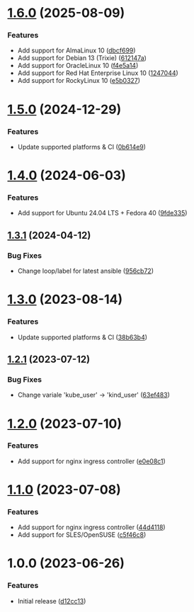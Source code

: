 # [1.6.0](https://github.com/de-it-krachten/ansible-role-kind/compare/v1.5.0...v1.6.0) (2025-08-09)


### Features

* Add support for AlmaLinux 10 ([dbcf699](https://github.com/de-it-krachten/ansible-role-kind/commit/dbcf6999a2d3ff95f3e1a7ca788a8de45efed30e))
* Add support for Debian 13 (Trixie) ([612147a](https://github.com/de-it-krachten/ansible-role-kind/commit/612147a89d7b19468489b29fcba5c427975454f8))
* Add support for OracleLinux 10 ([f4e5a14](https://github.com/de-it-krachten/ansible-role-kind/commit/f4e5a14d413ab14a29359558a2889f023204288a))
* Add support for Red Hat Enterprise Linux 10 ([1247044](https://github.com/de-it-krachten/ansible-role-kind/commit/12470445688dedbe65ad1b7f1a078b84debec92d))
* Add support for RockyLinux 10 ([e5b0327](https://github.com/de-it-krachten/ansible-role-kind/commit/e5b03270b9b1b25f4386595e5bb9c19f50662ea3))

# [1.5.0](https://github.com/de-it-krachten/ansible-role-kind/compare/v1.4.0...v1.5.0) (2024-12-29)


### Features

* Update supported platforms & CI ([0b614e9](https://github.com/de-it-krachten/ansible-role-kind/commit/0b614e9afd81fb44605ad0f537fef3beea895a24))

# [1.4.0](https://github.com/de-it-krachten/ansible-role-kind/compare/v1.3.1...v1.4.0) (2024-06-03)


### Features

* Add support for Ubuntu 24.04 LTS + Fedora 40 ([9fde335](https://github.com/de-it-krachten/ansible-role-kind/commit/9fde3353133a80da0b003807389e478ac7faf0a1))

## [1.3.1](https://github.com/de-it-krachten/ansible-role-kind/compare/v1.3.0...v1.3.1) (2024-04-12)


### Bug Fixes

* Change loop/label for latest ansible ([956cb72](https://github.com/de-it-krachten/ansible-role-kind/commit/956cb72bf5b554e8f7703c74a459c081b604956a))

# [1.3.0](https://github.com/de-it-krachten/ansible-role-kind/compare/v1.2.1...v1.3.0) (2023-08-14)


### Features

* Update supported platforms & CI ([38b63b4](https://github.com/de-it-krachten/ansible-role-kind/commit/38b63b4234c606f3d6ec4d12e29df2f446fd8300))

## [1.2.1](https://github.com/de-it-krachten/ansible-role-kind/compare/v1.2.0...v1.2.1) (2023-07-12)


### Bug Fixes

* Change variale 'kube_user' -> 'kind_user' ([63ef483](https://github.com/de-it-krachten/ansible-role-kind/commit/63ef483a4ad4c6a6e1092facf8f4f7be49854187))

# [1.2.0](https://github.com/de-it-krachten/ansible-role-kind/compare/v1.1.0...v1.2.0) (2023-07-10)


### Features

* Add support for nginx ingress controller ([e0e08c1](https://github.com/de-it-krachten/ansible-role-kind/commit/e0e08c159aa875e4554a0cd4b217f3447ecadd49))

# [1.1.0](https://github.com/de-it-krachten/ansible-role-kind/compare/v1.0.0...v1.1.0) (2023-07-08)


### Features

* Add support for nginx ingress controller ([44d4118](https://github.com/de-it-krachten/ansible-role-kind/commit/44d41185a46e16987abf60e2f95cfed1b3f93ea2))
* Add support for SLES/OpenSUSE ([c5f46c8](https://github.com/de-it-krachten/ansible-role-kind/commit/c5f46c87aa9be9deb4a2cf2a9cbb8cbc1928cabd))

# 1.0.0 (2023-06-26)


### Features

* Initial release ([d12cc13](https://github.com/de-it-krachten/ansible-role-kind/commit/d12cc136addf33f35b6bd2957dddc80ac06e3454))
